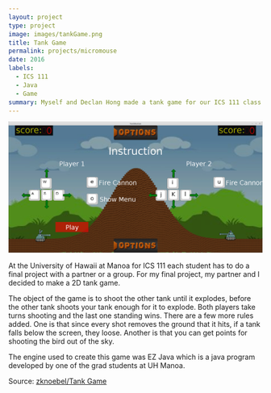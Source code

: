 ```yaml
---
layout: project
type: project
image: images/tankGame.png
title: Tank Game
permalink: projects/micromouse
date: 2016
labels:
  - ICS 111
  - Java
  - Game
summary: Myself and Declan Hong made a tank game for our ICS 111 class at UH Manoa
---
```


  <img class="ui image" src="../images/tankGameLong.png">

At the University of Hawaii at Manoa for ICS 111 each student has to do a final project with a partner or a group. For my final project, my partner and I decided to make a 2D tank game.

The object of the game is to shoot the other tank until it explodes, before the other tank shoots your tank enough for it to explode. Both players take turns shooting and the last one standing wins. There are a few more rules added. One is that since every shot removes the ground that it hits, if a tank falls below the screen, they loose. Another is that you can get points for shooting the bird out of the sky. 

The engine used to create this game was EZ Java which is a java program developed by one of the grad students at UH Manoa.

Source: <a href="https://github.com/zknoebel/TankGame"><i class="large github icon "></i>zknoebel/Tank Game</a>

